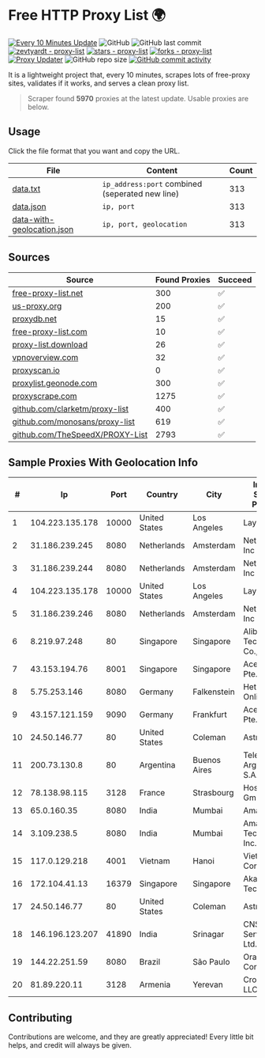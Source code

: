 
# Free HTTP Proxy List 🌍

[![Every 10 Minutes Update](https://github.com/mertguvencli/http-proxy-list/actions/workflows/main.yml/badge.svg?branch=main)](https://github.com/mertguvencli/http-proxy-list/actions/workflows/main.yml)
![GitHub](https://img.shields.io/github/license/mertguvencli/http-proxy-list)
![GitHub last commit](https://img.shields.io/github/last-commit/mertguvencli/http-proxy-list)
[![zevtyardt - proxy-list](https://img.shields.io/static/v1?label=zevtyardt&message=proxy-list&color=blue&logo=github)](https://github.com/zevtyardt/proxy-list "Go to GitHub repo")
[![stars - proxy-list](https://img.shields.io/github/stars/zevtyardt/proxy-list?style=social)](https://github.com/zevtyardt/proxy-list)
[![forks - proxy-list](https://img.shields.io/github/forks/zevtyardt/proxy-list?style=social)](https://github.com/zevtyardt/proxy-list)
[![Proxy Updater](https://github.com/zevtyardt/proxy-list/workflows/Proxy%20Updater/badge.svg)](https://github.com/zevtyardt/proxy-list/actions?query=workflow:"Proxy+Updater")
![GitHub repo size](https://img.shields.io/github/repo-size/zevtyardt/proxy-list)
[![GitHub commit activity](https://img.shields.io/github/commit-activity/m/zevtyardt/proxy-list?logo=commits)](https://github.com/zevtyardt/proxy-list/commits/main)

It is a lightweight project that, every 10 minutes, scrapes lots of free-proxy sites, validates if it works, and serves a clean proxy list.

> Scraper found **5970** proxies at the latest update. Usable proxies are below.

## Usage

Click the file format that you want and copy the URL.

|File|Content|Count|
|----|-------|-----|
|[data.txt](https://raw.githubusercontent.com/mertguvencli/http-proxy-list/main/proxy-list/data.txt)|`ip_address:port` combined (seperated new line)|313|
|[data.json](https://raw.githubusercontent.com/mertguvencli/http-proxy-list/main/proxy-list/data.json)|`ip, port`|313|
|[data-with-geolocation.json](https://raw.githubusercontent.com/mertguvencli/http-proxy-list/main/proxy-list/data-with-geolocation.json)|`ip, port, geolocation`|313|

## Sources

|Source|Found Proxies|Succeed|
|------|-------------|-------|
|[free-proxy-list.net](https://free-proxy-list.net)|300|✅|
|[us-proxy.org](https://www.us-proxy.org)|200|✅|
|[proxydb.net](http://proxydb.net)|15|✅|
|[free-proxy-list.com](https://free-proxy-list.com/?page=&port=&type%5B%5D=http&type%5B%5D=https&up_time=0&search=Search)|10|✅|
|[proxy-list.download](https://www.proxy-list.download/HTTP)|26|✅|
|[vpnoverview.com](https://vpnoverview.com/privacy/anonymous-browsing/free-proxy-servers)|32|✅|
|[proxyscan.io](https://www.proxyscan.io)|0|✅|
|[proxylist.geonode.com](https://proxylist.geonode.com/api/proxy-list?limit=300&page=1&sort_by=lastChecked&sort_type=desc&protocols=http,https)|300|✅|
|[proxyscrape.com](https://api.proxyscrape.com/v2/?request=displayproxies&protocol=http&timeout=10000&country=all&ssl=all&anonymity=all)|1275|✅|
|[github.com/clarketm/proxy-list](https://raw.githubusercontent.com/clarketm/proxy-list/master/proxy-list-raw.txt)|400|✅|
|[github.com/monosans/proxy-list](https://raw.githubusercontent.com/monosans/proxy-list/main/proxies/http.txt)|619|✅|
|[github.com/TheSpeedX/PROXY-List](https://raw.githubusercontent.com/TheSpeedX/PROXY-List/master/http.txt)|2793|✅|


## Sample Proxies With Geolocation Info

|#|Ip|Port|Country|City|Internet Service Provider|
|-|--|----|-------|----|-------------------------|
|1|104.223.135.178|10000|United States|Los Angeles|LayerHost|
|2|31.186.239.245|8080|Netherlands|Amsterdam|NetSkope Inc|
|3|31.186.239.244|8080|Netherlands|Amsterdam|NetSkope Inc|
|4|104.223.135.178|10000|United States|Los Angeles|LayerHost|
|5|31.186.239.246|8080|Netherlands|Amsterdam|NetSkope Inc|
|6|8.219.97.248|80|Singapore|Singapore|Alibaba (US) Technology Co., Ltd.|
|7|43.153.194.76|8001|Singapore|Singapore|Aceville Pte.ltd|
|8|5.75.253.146|8080|Germany|Falkenstein|Hetzner Online GmbH|
|9|43.157.121.159|9090|Germany|Frankfurt|Aceville Pte.ltd|
|10|24.50.146.77|80|United States|Coleman|Astrea|
|11|200.73.130.8|80|Argentina|Buenos Aires|Telecom Argentina S.A.|
|12|78.138.98.115|3128|France|Strasbourg|Host Europe GmbH|
|13|65.0.160.35|8080|India|Mumbai|Amazon.com|
|14|3.109.238.5|8080|India|Mumbai|Amazon Technologies Inc.|
|15|117.0.129.218|4001|Vietnam|Hanoi|Viettel Corporation|
|16|172.104.41.13|16379|Singapore|Singapore|Akamai Technologies|
|17|24.50.146.77|80|United States|Coleman|Astrea|
|18|146.196.123.207|41890|India|Srinagar|CNS Infotel Services Pvt. Ltd.|
|19|144.22.251.59|8080|Brazil|São Paulo|Oracle Corporation|
|20|81.89.220.11|3128|Armenia|Yerevan|Crossnet LLC|



## Contributing

Contributions are welcome, and they are greatly appreciated! Every
little bit helps, and credit will always be given.

